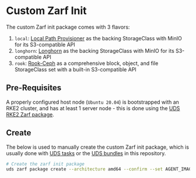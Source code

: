 # Custom Zarf Init

The custom Zarf init package comes with 3 flavors:

1. `local`: [Local Path Provisioner](./LOCAL-PATH.md) as the backing StorageClass with MinIO for its S3-compatible API
2. `longhorn`: [Longhorn](./LONGHORN.md) as the backing StorageClass with MinIO for its S3-compatible API
3. `rook`: [Rook-Ceph](./ROOK-CEPH.md) as a comprehensive block, object, and file StorageClass set with a built-in S3-compatible API

## Pre-Requisites

A properly configured host node (`Ubuntu 20.04`) is bootstrapped with an RKE2 cluster, and has at least 1 server node - this is done using the [UDS RKE2 Zarf package](../packages/uds-rke2/zarf.yaml).

## Create

The below is used to manually create the custom Zarf init package, which is usually done with [UDS tasks](../tasks.yaml) or the [UDS bundles](https://github.com/justinthelaw/uds-rke2/tree/main/bundles) in this repository.

```bash
# Create the zarf init package
uds zarf package create --architecture amd64 --confirm --set AGENT_IMAGE_TAG=$(zarf version)
```
